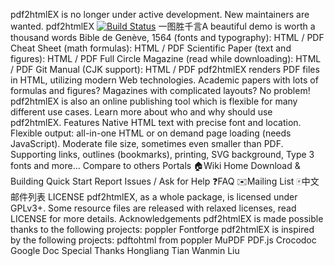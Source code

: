 pdf2htmlEX is no longer under active development. New maintainers are wanted. pdf2htmlEX [![Build Status](https://travis-ci.org/coolwanglu/pdf2htmlEX.png?branch=master)](https://travis-ci.org/coolwanglu/pdf2htmlEX) 一图胜千言A beautiful demo is worth a thousand words Bible de Genève, 1564 (fonts and typography): HTML / PDF Cheat Sheet (math formulas): HTML / PDF Scientific Paper (text and figures): HTML / PDF Full Circle Magazine (read while downloading): HTML / PDF Git Manual (CJK support): HTML / PDF pdf2htmlEX renders PDF files in HTML, utilizing modern Web technologies. Academic papers with lots of formulas and figures? Magazines with complicated layouts? No problem! pdf2htmlEX is also an online publishing tool which is flexible for many different use cases. Learn more about who and why should use pdf2htmlEX. Features Native HTML text with precise font and location. Flexible output: all-in-one HTML or on demand page loading (needs JavaScript). Moderate file size, sometimes even smaller than PDF. Supporting links, outlines (bookmarks), printing, SVG background, Type 3 fonts and more... Compare to others Portals :house:Wiki Home Download & Building Quick Start Report Issues / Ask for Help :question:FAQ :envelope:Mailing List :mahjong:中文邮件列表 LICENSE pdf2htmlEX, as a whole package, is licensed under GPLv3+. Some resource files are released with relaxed licenses, read LICENSE for more details. Acknowledgements pdf2htmlEX is made possible thanks to the following projects: poppler Fontforge pdf2htmlEX is inspired by the following projects: pdftohtml from poppler MuPDF PDF.js Crocodoc Google Doc Special Thanks Hongliang Tian Wanmin Liu